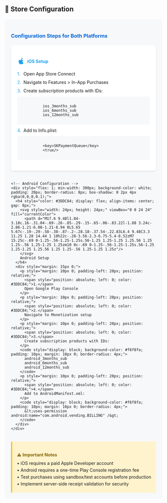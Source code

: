 ## 📱 Store Configuration

<div style="background-color: #f6f8fa; padding: 20px; border-radius: 8px; margin: 20px 0;">
  <h3 style="color: #0366d6; margin-bottom: 20px;">Configuration Steps for Both Platforms</h3>
  
  <div style="display: flex; gap: 20px; flex-wrap: wrap;">
    <!-- iOS Configuration -->
    <div style="flex: 1; min-width: 300px; background-color: white; padding: 20px; border-radius: 8px; box-shadow: 0 2px 4px rgba(0,0,0,0.1);">
      <h4 style="color: #1DA1F2; display: flex; align-items: center; gap: 8px;">
        <svg style="width: 24px; height: 24px;" viewBox="0 0 24 24" fill="currentColor">
          <path d="M17.05 20.28c-.98.95-2.05.8-3.08.35-1.09-.46-2.09-.48-3.24 0-1.44.62-2.2.44-3.06-.35C2.79 14.49 3.51 6.91 9.07 6.91c1.15-.03 2.24.74 2.93.75 1.11 0 2.13-.78 3.19-.75 1.83.06 3.14.96 3.94 2.42-3.28 1.72-2.76 6.2.92 7.42-.7 1.43-1.6 2.83-3 3.53zM12.03 6.4c-.09-2.87 2.35-5.2 5.19-5.4.26 2.81-2.24 5.31-5.19 5.4z"/>
        </svg>
        iOS Setup
      </h4>
      <div style="margin: 15px 0;">
        <p style="margin: 10px 0; padding-left: 20px; position: relative;">
          <span style="position: absolute; left: 0; color: #1DA1F2;">1.</span>
          Open App Store Connect
        </p>
        <p style="margin: 10px 0; padding-left: 20px; position: relative;">
          <span style="position: absolute; left: 0; color: #1DA1F2;">2.</span>
          Navigate to Features > In-App Purchases
        </p>
        <p style="margin: 10px 0; padding-left: 20px; position: relative;">
          <span style="position: absolute; left: 0; color: #1DA1F2;">3.</span>
          Create subscription products with IDs:
        </p>
        <code style="display: block; background-color: #f6f8fa; padding: 10px; margin: 10px 0; border-radius: 4px;">
          ios_3months_sub
          ios_6months_sub
          ios_12months_sub
        </code>
        <p style="margin: 10px 0; padding-left: 20px; position: relative;">
          <span style="position: absolute; left: 0; color: #1DA1F2;">4.</span>
          Add to Info.plist:
        </p>
        <code style="display: block; background-color: #f6f8fa; padding: 10px; margin: 10px 0; border-radius: 4px;">
          &lt;key&gt;SKPaymentQueue&lt;/key&gt;
          &lt;true/&gt;
        </code>
      </div>
    </div>

    <!-- Android Configuration -->
    <div style="flex: 1; min-width: 300px; background-color: white; padding: 20px; border-radius: 8px; box-shadow: 0 2px 4px rgba(0,0,0,0.1);">
      <h4 style="color: #3DDC84; display: flex; align-items: center; gap: 8px;">
        <svg style="width: 24px; height: 24px;" viewBox="0 0 24 24" fill="currentColor">
          <path d="M17.6 9.48l1.84-3.18c.16-.31.04-.69-.26-.85-.29-.15-.65-.06-.83.22l-1.88 3.24c-2.86-1.21-6.08-1.21-8.94 0L5.65 5.67c-.19-.29-.58-.38-.87-.2-.28.18-.37.54-.22.83L6.4 9.48C3.3 11.25 1.28 14.44 1 18h22c-.28-3.56-2.3-6.75-5.4-8.52zM7 15.25c-.69 0-1.25-.56-1.25-1.25s.56-1.25 1.25-1.25 1.25.56 1.25 1.25-.56 1.25-1.25 1.25zm10 0c-.69 0-1.25-.56-1.25-1.25s.56-1.25 1.25-1.25 1.25.56 1.25 1.25-.56 1.25-1.25 1.25z"/>
        </svg>
        Android Setup
      </h4>
      <div style="margin: 15px 0;">
        <p style="margin: 10px 0; padding-left: 20px; position: relative;">
          <span style="position: absolute; left: 0; color: #3DDC84;">1.</span>
          Open Google Play Console
        </p>
        <p style="margin: 10px 0; padding-left: 20px; position: relative;">
          <span style="position: absolute; left: 0; color: #3DDC84;">2.</span>
          Navigate to Monetization setup
        </p>
        <p style="margin: 10px 0; padding-left: 20px; position: relative;">
          <span style="position: absolute; left: 0; color: #3DDC84;">3.</span>
          Create subscription products with IDs:
        </p>
        <code style="display: block; background-color: #f6f8fa; padding: 10px; margin: 10px 0; border-radius: 4px;">
          android_3months_sub
          android_6months_sub
          android_12months_sub
        </code>
        <p style="margin: 10px 0; padding-left: 20px; position: relative;">
          <span style="position: absolute; left: 0; color: #3DDC84;">4.</span>
          Add to AndroidManifest.xml:
        </p>
        <code style="display: block; background-color: #f6f8fa; padding: 10px; margin: 10px 0; border-radius: 4px;">
          &lt;uses-permission android:name="com.android.vending.BILLING" /&gt;
        </code>
      </div>
    </div>
  </div>

  <!-- Important Notes -->
  <div style="margin-top: 20px; padding: 15px; background-color: #fff3cd; border-left: 4px solid #ffc107; border-radius: 4px;">
    <h4 style="color: #856404; margin-bottom: 10px;">⚠️ Important Notes</h4>
    <ul style="list-style-type: none; padding-left: 0; margin: 0;">
      <li style="margin: 5px 0;">• iOS requires a paid Apple Developer account</li>
      <li style="margin: 5px 0;">• Android requires a one-time Play Console registration fee</li>
      <li style="margin: 5px 0;">• Test purchases using sandbox/test accounts before production</li>
      <li style="margin: 5px 0;">• Implement server-side receipt validation for security</li>
    </ul>
  </div>
</div>
